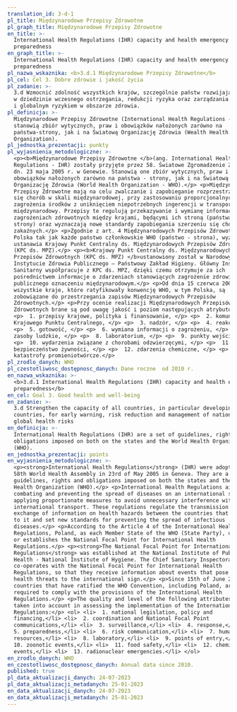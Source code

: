 ```yaml
---
translation_id: 3-d-1
pl_title: Międzynarodowe Przepisy Zdrowotne
pl_graph_title: Międzynarodowe Przepisy Zdrowotne
en_title: >-
  International Health Regulations (IHR) capacity and health emergency
  preparedness
en_graph_title: >-
  International Health Regulations (IHR) capacity and health emergency
  preparedness
pl_nazwa_wskaznika: <b>3.d.1 Międzynarodowe Przepisy Zdrowotne</b>
pl_cel: Cel 3. Dobre zdrowie i jakość życia
pl_zadanie: >-
  3.d Wzmocnić zdolność wszystkich krajów, szczególnie państw rozwijających się,
  w dziedzinie wczesnego ostrzegania, redukcji ryzyka oraz zarządzania krajowym
  i globalnym ryzykiem w obszarze zdrowia.
pl_definicja: >-
  Międzynarodowe Przepisy Zdrowotne (International Health Regulations - IHR)
  stanowią zbiór wytycznych, praw i obowiązków nałożonych zarówno na
  państwa-strony, jak i na Światową Organizację Zdrowia (Wealth Health
  Organization).
pl_jednostka_prezentacji: punkty
pl_wyjasnienia_metodologiczne: >-
  <p><b>Międzynarodowe Przepisy Zdrowotne </b>(ang. International Health
  Regulations - IHR) zostały przyjęte przez 58. Światowe Zgromadzenie Zdrowia w
  dn. 23 maja 2005 r. w Genewie. Stanowią one zbiór wytycznych, praw i
  obowiązków nałożonych zarówno na państwa - strony, jak i na Światową
  Organizację Zdrowia (World Health Organization - WHO).</p> <p>Międzynarodowe
  Przepisy Zdrowotne mają na celu zwalczanie i zapobieganie rozprzestrzeniania
  się chorób w skali międzynarodowej, przy zastosowaniu proporcjonalnych do
  zagrożenia środków z uniknięciem niepotrzebnych ingerencji w transport
  międzynarodowy. Przepisy te regulują przekazywanie i wymianę informacji o
  zagrożeniach zdrowotnych między krajami, będącymi ich stroną (państwa -
  strony) oraz wyznaczają nowe standardy zapobiegania szerzeniu się chorób
  zakaźnych.</p> <p>Zgodnie z art. 4 Międzynarodowych Przepisów Zdrowotnych,
  Polska tak jak każde państwo członkowskie WHO (państwo - strona), wyznacza lub
  ustanawia Krajowy Punkt Centralny ds. Międzynarodowych Przepisów Zdrowotnych
  (KPC ds. MPZ).</p> <p><b>Krajowy Punkt Centralny ds. Międzynarodowych
  Przepisów Zdrowotnych (KPC ds. MPZ) </b>ustanowiony został w Narodowym
  Instytucie Zdrowia Publicznego – Państwowy Zakład Higieny. Główny Inspektorat
  Sanitarny współpracuje z KPC ds. MPZ, dzięki czemu otrzymuje za ich
  pośrednictwem informacje o zdarzeniach stanowiących zagrożenie zdrowia
  publicznego oznaczeniu międzynarodowym.</p> <p>Od dnia 15 czerwca 2007 r.
  wszystkie kraje, które ratyfikowały konwencję WHO, w tym Polska, są
  zobowiązane do przestrzegania zapisów Międzynarodowych Przepisów
  Zdrowotnych.</p> <p>Przy ocenie realizacji Międzynarodowych Przepisów
  Zdrowotnych brane są pod uwagę jakość i poziom następujących atrybutów: </p>
  <p>  1. przepisy krajowe, polityka i finansowanie, </p> <p>  2. komunikacja
  Krajowego Punktu Centralnego, </p> <p>  3. nadzór, </p> <p>  4. reakcja, </p>
  <p>  5. gotowość, </p> <p>  6. wymiana informacji o zagrożeniu, </p> <p>  7.
  zasoby ludzkie, </p> <p>  8. laboratorium, </p> <p>  9. punkty wejścia, </p>
  <p>  10. wydarzenia związane z chorobami odzwierzęcymi, </p> <p>  11.
  bezpieczeństwo żywności, </p> <p>  12. zdarzenia chemiczne, </p> <p>  13.
  katastrofy promieniotwórcze.</p>
pl_zrodlo_danych: WHO
pl_czestotliwosc_dostępnosc_danych: Dane roczne  od 2010 r.
en_nazwa_wskaznika: >-
  <b>3.d.1 International Health Regulations (IHR) capacity and health emergency
  preparedness</b>
en_cel: Goal 3. Good health and well-being
en_zadanie: >-
  3.d Strengthen the capacity of all countries, in particular developing
  countries, for early warning, risk reduction and management of national and
  global health risks
en_definicja: >-
  International Health Regulations (IHR) are a set of guidelines, rights and
  obligations imposed on both on the states and the World Health Organization
  (WHO).
en_jednostka_prezentacji: points
en_wyjasnienia_metodologiczne: >-
  <p><strong>International Health Regulations</strong> (IHR) were adopted by the
  58th World Health Assembly in 23rd of May 2005 in Geneva. They are a set of
  guidelines, rights and obligations imposed on both the states and the World
  Health Organization (WHO).</p> <p>International Health Regulations aim at
  combating and preventing the spread of diseases on an international scale by
  applying proportionate measures to avoid unnecessary interference with
  international transport. These regulations regulate the transmission and
  exchange of information on health hazards between the countries that are party
  to it and set new standards for preventing the spread of infectious
  diseases.</p> <p>According to the Article 4 of the International Health
  Regulations, Poland, as each Member State of the WHO (State Party), designates
  or establishes the National Focal Point for International Health
  Regulations.</p> <p><strong>The National Focal Point for International Health
  Regulations</strong> was established at the National Institute of Public
  Health - National Institute of Hygiene. The Chief Sanitary Inspectorate
  co-operates with the National Focal Point for International Health
  Regulations, so that they receive information about events that pose public
  health threats to the international sign.</p> <p>Since 15th of June 2007, all
  countries that have ratified the WHO Convention, including Poland, are
  required to comply with the provisions of the International Health
  Regulations.</p> <p>The quality and level of the following attributes are
  taken into account in assessing the implementation of the International Health
  Regulations:</p> <ol> <li>  1. national legislation, policy and
  financing,</li> <li>  2. coordination and National Focal Point
  communications,</li> <li>  3. surveillance,</li> <li>  4. response,</li> <li>
  5. preparedness,</li> <li>  6. risk communication,</li> <li>  7. human
  resources,</li> <li>  8. laboratory,</li> <li>  9. points of entry,</li> <li>
  10. zoonotic events,</li> <li>  11. food safety,</li> <li>  12. chemical
  events,</li> <li>  13. radionuclear emergencies.</li> </ol>
en_zrodlo_danych: WHO
en_czestotliwosc_dostępnosc_danych: Annual data since 2010.
published: true
pl_data_aktualizacji_danych: 24-07-2023
pl_data_aktualizacji_metadanych: 25-01-2023
en_data_aktualizacji_danych: 24-07-2023
en_data_aktualizacji_metadanych: 25-01-2023
---
```

